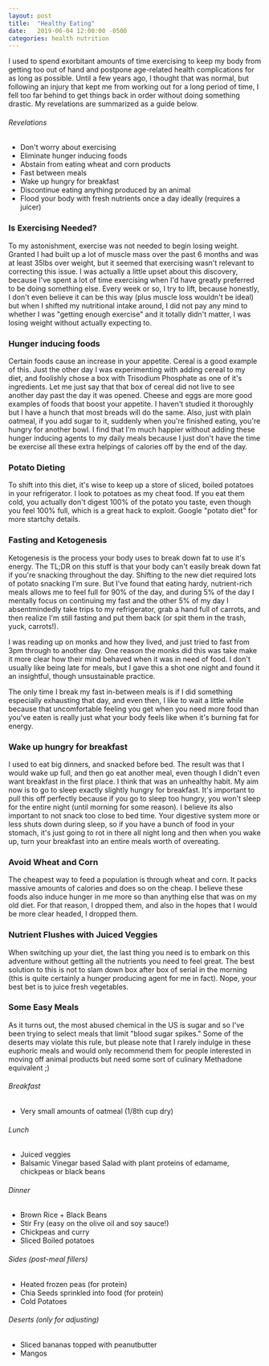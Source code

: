 ```yaml
---
layout: post
title:  "Healthy Eating"
date:   2019-06-04 12:00:00 -0500
categories: health nutrition
---
```


I used to spend exorbitant amounts of time exercising to keep my body from getting too out of hand and postpone age-related health complications for as long as possible.  Until a few years ago, I thought that was normal, but following an injury that kept me from working out for a long period of time, I fell too far behind to get things back in order without doing something drastic.  My revelations are summarized as a guide below.  


###### Revelations

- Don't worry about exercising
- Eliminate hunger inducing foods
- Abstain from eating wheat and corn products
- Fast between meals
- Wake up hungry for breakfast
- Discontinue eating anything produced by an animal
- Flood your body with fresh nutrients once a day ideally (requires a juicer)


### Is Exercising Needed?

To my astonishment, exercise was not needed to begin losing weight.  Granted I had built up a lot of muscle mass over the past 6 months and was at least 35lbs over weight, but it seemed that exercising wasn't relevant to correcting this issue.  I was actually a little upset about this discovery, because I've spent a lot of time exercising when I'd have greatly preferred to be doing something else.  Every week or so, I try to lift, because honestly, I don't even believe it can be this way (plus muscle loss wouldn't be ideal) but when I shifted my nutritional intake around, I did not pay any mind to whether I was "getting enough exercise" and it totally didn't matter, I was losing weight without actually expecting to.  


### Hunger inducing foods

Certain foods cause an increase in your appetite.  Cereal is a good example of this.  Just the other day I was experimenting with adding cereal to my diet, and foolishly chose a box with Trisodium Phosphate as one of it's ingredients.  Let me just say that that box of cereal did not live to see another day past the day it was opened.  Cheese and eggs are more good examples of foods that boost your appetite.  I haven't studied it thoroughly but I have a hunch that most breads will do the same.  Also, just with plain oatmeal, if you add sugar to it, suddenly when you're finished eating, you're hungry for another bowl.  I find that I'm much happier without adding these hunger inducing agents to my daily meals because I just don't have the time be exercise all these extra helpings of calories off by the end of the day.  


### Potato Dieting

To shift into this diet, it's wise to keep up a store of sliced, boiled potatoes in your refrigerator.  I look to potatoes as my cheat food.  If you eat them cold, you actually don't digest 100% of the potato you taste, even though you feel 100% full, which is a great hack to exploit.  Google "potato diet" for more startchy details.  


### Fasting and Ketogenesis

Ketogenesis is the process your body uses to break down fat to use it's energy.  The TL;DR on this stuff is that your body can't easily break down fat if you're snacking throughout the day.  Shifting to the new diet required lots of potato snacking I'm sure.  But I've found that eating hardy, nutrient-rich meals allows me to feel full for 90% of the day, and during 5% of the day I mentally focus on continuing my fast and the other 5% of my day I absentmindedly take trips to my refrigerator, grab a hand full of carrots, and then realize I'm still fasting and put them back (or spit them in the trash, yuck, carrots!).  

I was reading up on monks and how they lived, and just tried to fast from 3pm through to another day.  One reason the monks did this was take make it more clear how their mind behaved when it was in need of food.  I don't usually like being late for meals, but I gave this a shot one night and found it an insightful, though unsustainable practice.  

The only time I break my fast in-between meals is if I did something especially exhausting that day, and even then, I like to wait a little while because that uncomfortable feeling you get when you need more food than you've eaten is really just what your body feels like when it's burning fat for energy.  


### Wake up hungry for breakfast

I used to eat big dinners, and snacked before bed.  The result was that I would wake up full, and then go eat another meal, even though I didn't even want breakfast in the first place.  I think that was an unhealthy habit.  My aim now is to go to sleep exactly slightly hungry for breakfast.  It's important to pull this off perfectly because if you go to sleep too hungry, you won't sleep for the entire night (until morning for some reason).  I believe its also important to not snack too close to bed time.  Your digestive system more or less shuts down during sleep, so if you have a bunch of food in your stomach, it's just going to rot in there all night long and then when you wake up, turn your breakfast into an entire meals worth of overeating.  


### Avoid Wheat and Corn

The cheapest way to feed a population is through wheat and corn.  It packs massive amounts of calories and does so on the cheap.  I believe these foods also induce hunger in me more so than anything else that was on my old diet.  For that reason, I dropped them, and also in the hopes that I would be more clear headed, I dropped them.  


### Nutrient Flushes with Juiced Veggies

When switching up your diet, the last thing you need is to embark on this adventure without getting all the nutrients you need to feel great.  The best solution to this is not to slam down box after box of serial in the morning (this is quite certainly a hunger producing agent for me in fact).  Nope, your best bet is to juice fresh vegetables.  


### Some Easy Meals

As it turns out, the most abused chemical in the US is sugar and so I've been trying to select meals that limit "blood sugar spikes."  Some of the deserts may violate this rule, but please note that I rarely indulge in these euphoric meals and would only recommend them for people interested in moving off animal products but need some sort of culinary Methadone equivalent ;)  

###### Breakfast
- Very small amounts of oatmeal (1/8th cup dry)

###### Lunch
- Juiced veggies
- Balsamic Vinegar based Salad with plant proteins of edamame, chickpeas or black beans

###### Dinner
- Brown Rice + Black Beans
- Stir Fry (easy on the olive oil and soy sauce!)
- Chickpeas and curry
- Sliced Boiled potatoes

###### Sides (post-meal fillers)
- Heated frozen peas (for protein)
- Chia Seeds sprinkled into food (for protein)
- Cold Potatoes

###### Deserts (only for adjusting)
- Sliced bananas topped with peanutbutter
- Mangos
